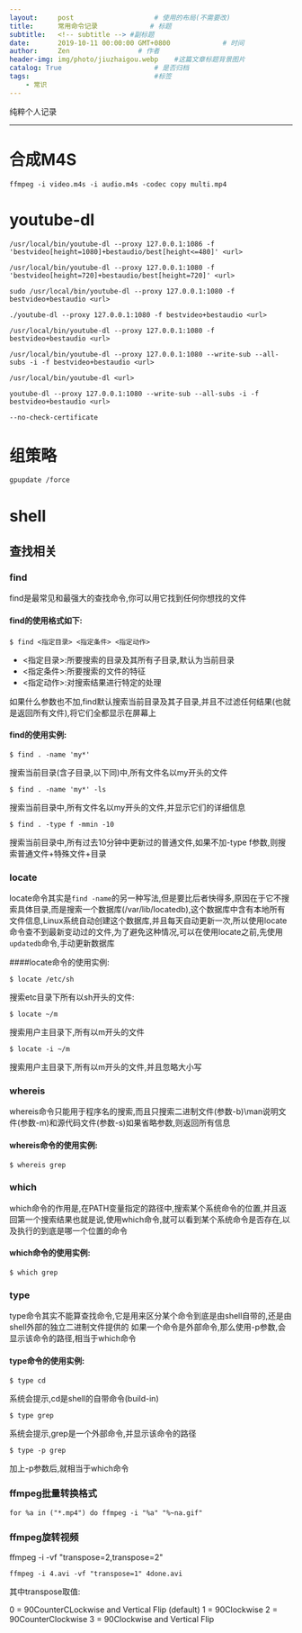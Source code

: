 ```yaml
---
layout:     post                    # 使用的布局(不需要改)
title:      常用命令记录             # 标题
subtitle:   <!-- subtitle --> #副标题
date:       2019-10-11 00:00:00 GMT+0800             # 时间
author:     Zen                 # 作者
header-img: img/photo/jiuzhaigou.webp    #这篇文章标题背景图片
catalog: True                       # 是否归档
tags:                               #标签
    - 常识
---
```


纯粹个人记录

----

# 合成M4S
`ffmpeg -i video.m4s -i audio.m4s -codec copy multi.mp4`

# youtube-dl

`/usr/local/bin/youtube-dl --proxy 127.0.0.1:1086 -f 'bestvideo[height=1080]+bestaudio/best[height<=480]' <url>`

`/usr/local/bin/youtube-dl --proxy 127.0.0.1:1080 -f 'bestvideo[height=720]+bestaudio/best[height=720]' <url>`

`sudo /usr/local/bin/youtube-dl --proxy 127.0.0.1:1080 -f bestvideo+bestaudio <url>`

`./youtube-dl --proxy 127.0.0.1:1080 -f bestvideo+bestaudio <url>`

`/usr/local/bin/youtube-dl --proxy 127.0.0.1:1080 -f bestvideo+bestaudio <url>`

`/usr/local/bin/youtube-dl --proxy 127.0.0.1:1080 --write-sub --all-subs -i -f bestvideo+bestaudio <url>`

`/usr/local/bin/youtube-dl <url>`

`youtube-dl --proxy 127.0.0.1:1080 --write-sub --all-subs -i -f bestvideo+bestaudio <url>`

`--no-check-certificate`

# 组策略

`gpupdate /force`

# shell

## 查找相关


### find

find是最常见和最强大的查找命令,你可以用它找到任何你想找的文件

#### find的使用格式如下:

`$ find <指定目录> <指定条件> <指定动作>`
+ <指定目录>:所要搜索的目录及其所有子目录,默认为当前目录
+ <指定条件>:所要搜索的文件的特征
+ <指定动作>:对搜索结果进行特定的处理

如果什么参数也不加,find默认搜索当前目录及其子目录,并且不过滤任何结果(也就是返回所有文件),将它们全都显示在屏幕上

#### find的使用实例:

`$ find . -name 'my*'`

搜索当前目录(含子目录,以下同)中,所有文件名以my开头的文件

`$ find . -name 'my*' -ls`

搜索当前目录中,所有文件名以my开头的文件,并显示它们的详细信息

`$ find . -type f -mmin -10`

搜索当前目录中,所有过去10分钟中更新过的普通文件,如果不加-type f参数,则搜索普通文件+特殊文件+目录

### locate

locate命令其实是`find -name`的另一种写法,但是要比后者快得多,原因在于它不搜索具体目录,而是搜索一个数据库(/var/lib/locatedb),这个数据库中含有本地所有文件信息,Linux系统自动创建这个数据库,并且每天自动更新一次,所以使用locate命令查不到最新变动过的文件,为了避免这种情况,可以在使用locate之前,先使用`updatedb`命令,手动更新数据库

####locate命令的使用实例:

`$ locate /etc/sh`

搜索etc目录下所有以sh开头的文件:

`$ locate ~/m`

搜索用户主目录下,所有以m开头的文件

`$ locate -i ~/m`

搜索用户主目录下,所有以m开头的文件,并且忽略大小写

### whereis

whereis命令只能用于程序名的搜索,而且只搜索二进制文件(参数-b)\man说明文件(参数-m)和源代码文件(参数-s)如果省略参数,则返回所有信息

#### whereis命令的使用实例:

`$ whereis grep`

### which

which命令的作用是,在PATH变量指定的路径中,搜索某个系统命令的位置,并且返回第一个搜索结果也就是说,使用which命令,就可以看到某个系统命令是否存在,以及执行的到底是哪一个位置的命令

#### which命令的使用实例:

`$ which grep`

### type

type命令其实不能算查找命令,它是用来区分某个命令到底是由shell自带的,还是由shell外部的独立二进制文件提供的
如果一个命令是外部命令,那么使用-p参数,会显示该命令的路径,相当于which命令

#### type命令的使用实例:

`$ type cd`

系统会提示,cd是shell的自带命令(build-in)

`$ type grep`

系统会提示,grep是一个外部命令,并显示该命令的路径

`$ type -p grep`

加上-p参数后,就相当于which命令


### ffmpeg批量转换格式

`for %a in ("*.mp4") do ffmpeg -i "%a" "%~na.gif"`

### ffmpeg旋转视频

ffmpeg -i <inputfile> -vf "transpose=2,transpose=2" <outputfile>

`ffmpeg -i 4.avi -vf "transpose=1" 4done.avi`

其中transpose取值:

0 = 90CounterCLockwise and Vertical Flip (default)
1 = 90Clockwise
2 = 90CounterClockwise
3 = 90Clockwise and Vertical Flip
